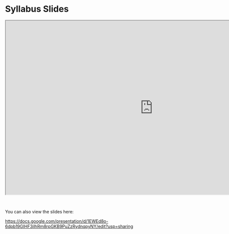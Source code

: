# Syllabus Slides

<p><iframe src="https://docs.google.com/presentation/d/e/2PACX-1vTGiNqCbhrtf7aKRU0GOSmIPnZY5c6poMVAmbWMXZ9W2OIzS4CEslSsq7W7JUeV7XmQI5wfRaV5K7Wa/embed?start=false&amp;loop=false&amp;delayms=3000" width="960" height="569" allowfullscreen="allowfullscreen" webkitallowfullscreen="webkitallowfullscreen" mozallowfullscreen="mozallowfullscreen"></iframe></p>
<p>&nbsp;</p>
<p>You can also view the slides here:</p>
<p><a class="inline_disabled" href="https://docs.google.com/presentation/d/1EWEd8o-6dpb19GIHF3ilhRm8rpGKB9PuZzRydnqpyNY/edit?usp=sharing" target="_blank">https://docs.google.com/presentation/d/1EWEd8o-6dpb19GIHF3ilhRm8rpGKB9PuZzRydnqpyNY/edit?usp=sharing</a></p>